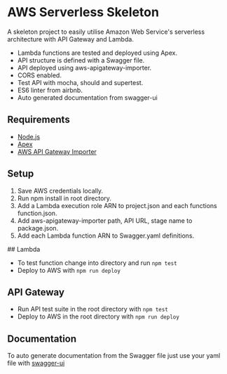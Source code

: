 # AWS Serverless Skeleton

A skeleton project to easily utilise Amazon Web Service's serverless architecture with API Gateway and Lambda.

- Lambda functions are tested and deployed using Apex.
- API structure is defined with a Swagger file.
- API deployed using aws-apigateway-importer.
- CORS enabled.
- Test API with mocha, should and supertest.
- ES6 linter from airbnb.
- Auto generated documentation from swagger-ui

## Requirements

- [Node.js](https://nodejs.org)
- [Apex](https://github.com/apex/apex)
- [AWS API Gateway Importer](https://github.com/awslabs/aws-apigateway-importer)

## Setup

1. Save AWS credentials locally.
2. Run npm install in root directory.
3. Add a Lambda execution role ARN to project.json and each functions function.json.
4. Add aws-apigateway-importer path, API URL, stage name to package.json.
5. Add each Lambda function ARN to Swagger.yaml definitions.

## Lambda

- To test function change into directory and run `npm test`
- Deploy to AWS with `npm run deploy`

## API Gateway

- Run API test suite in the root directory with `npm test`
- Deploy to AWS in the root directory with `npm run deploy`

## Documentation

To auto generate documentation from the Swagger file just use your yaml file with
[swagger-ui](https://github.com/swagger-api/swagger-ui)

